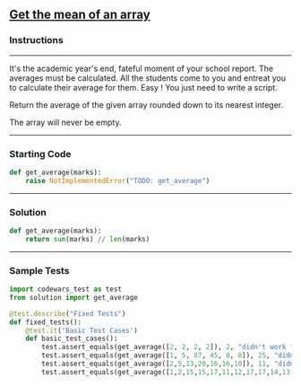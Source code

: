 ## [Get the mean of an array](https://www.codewars.com/kata/563e320cee5dddcf77000158)

### Instructions

---

It's the academic year's end, fateful moment of your school report. The averages must be calculated. All the students come to you and entreat you to calculate their average for them. Easy ! You just need to write a script.

Return the average of the given array rounded down to its nearest integer.

The array will never be empty.

---

### Starting Code


```python
def get_average(marks):
    raise NotImplementedError("TODO: get_average")
```

---

### Solution


```python
def get_average(marks):
    return sum(marks) // len(marks)
```

---

### Sample Tests

```python
import codewars_test as test
from solution import get_average

@test.describe("Fixed Tests")
def fixed_tests():
    @test.it('Basic Test Cases')
    def basic_test_cases():
        test.assert_equals(get_average([2, 2, 2, 2]), 2, "didn't work for [2, 2, 2, 2]")
        test.assert_equals(get_average([1, 5, 87, 45, 8, 8]), 25, "didn't work for [1, 5, 87, 45, 8, 8]")
        test.assert_equals(get_average([2,5,13,20,16,16,10]), 11, "didn't work for [2,5,13,20,16,16,10]")
        test.assert_equals(get_average([1,2,15,15,17,11,12,17,17,14,13,15,6,11,8,7]), 11, "didn't work for [1,2,15,15,17,11,12,17,17,14,13,15,6,11,8,7]")
```
